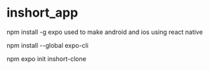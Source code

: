 # inshort_app

npm install -g expo   used to make android and ios using react native 


npm install --global expo-cli   

 npm expo init inshort-clone
